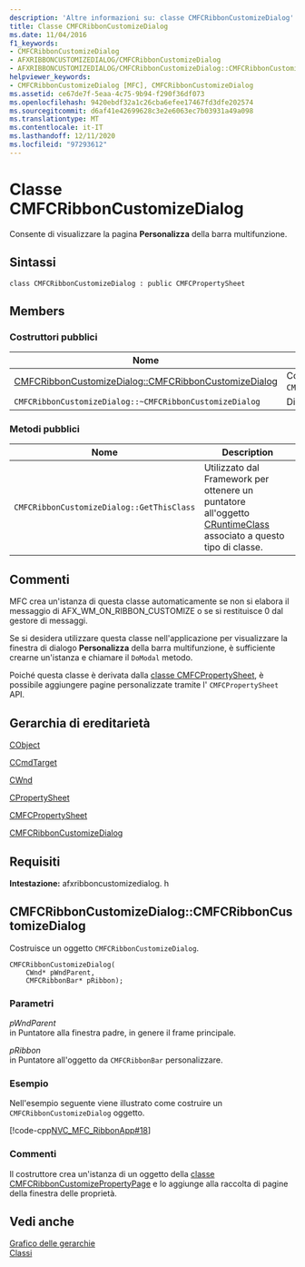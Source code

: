 ```yaml
---
description: 'Altre informazioni su: classe CMFCRibbonCustomizeDialog'
title: Classe CMFCRibbonCustomizeDialog
ms.date: 11/04/2016
f1_keywords:
- CMFCRibbonCustomizeDialog
- AFXRIBBONCUSTOMIZEDIALOG/CMFCRibbonCustomizeDialog
- AFXRIBBONCUSTOMIZEDIALOG/CMFCRibbonCustomizeDialog::CMFCRibbonCustomizeDialog
helpviewer_keywords:
- CMFCRibbonCustomizeDialog [MFC], CMFCRibbonCustomizeDialog
ms.assetid: ce67de7f-5eaa-4c75-9b94-f290f36df073
ms.openlocfilehash: 9420ebdf32a1c26cba6efee17467fd3dfe202574
ms.sourcegitcommit: d6af41e42699628c3e2e6063ec7b03931a49a098
ms.translationtype: MT
ms.contentlocale: it-IT
ms.lasthandoff: 12/11/2020
ms.locfileid: "97293612"
---
```

# <a name="cmfcribboncustomizedialog-class"></a>Classe CMFCRibbonCustomizeDialog

Consente di visualizzare la pagina **Personalizza** della barra multifunzione.

## <a name="syntax"></a>Sintassi

```
class CMFCRibbonCustomizeDialog : public CMFCPropertySheet
```

## <a name="members"></a>Members

### <a name="public-constructors"></a>Costruttori pubblici

|Nome|Description|
|----------|-----------------|
|[CMFCRibbonCustomizeDialog::CMFCRibbonCustomizeDialog](#cmfcribboncustomizedialog)|Costruisce un oggetto `CMFCRibbonCustomizeDialog`.|
|`CMFCRibbonCustomizeDialog::~CMFCRibbonCustomizeDialog`|Distruttore.|

### <a name="public-methods"></a>Metodi pubblici

|Nome|Description|
|----------|-----------------|
|`CMFCRibbonCustomizeDialog::GetThisClass`|Utilizzato dal Framework per ottenere un puntatore all'oggetto [CRuntimeClass](../../mfc/reference/cruntimeclass-structure.md) associato a questo tipo di classe.|

## <a name="remarks"></a>Commenti

MFC crea un'istanza di questa classe automaticamente se non si elabora il messaggio di AFX_WM_ON_RIBBON_CUSTOMIZE o se si restituisce 0 dal gestore di messaggi.

Se si desidera utilizzare questa classe nell'applicazione per visualizzare la finestra di dialogo **Personalizza** della barra multifunzione, è sufficiente crearne un'istanza e chiamare il `DoModal` metodo.

Poiché questa classe è derivata dalla [classe CMFCPropertySheet](../../mfc/reference/cmfcpropertysheet-class.md), è possibile aggiungere pagine personalizzate tramite l' `CMFCPropertySheet` API.

## <a name="inheritance-hierarchy"></a>Gerarchia di ereditarietà

[CObject](../../mfc/reference/cobject-class.md)

[CCmdTarget](../../mfc/reference/ccmdtarget-class.md)

[CWnd](../../mfc/reference/cwnd-class.md)

[CPropertySheet](../../mfc/reference/cpropertysheet-class.md)

[CMFCPropertySheet](../../mfc/reference/cmfcpropertysheet-class.md)

[CMFCRibbonCustomizeDialog](../../mfc/reference/cmfcribboncustomizedialog-class.md)

## <a name="requirements"></a>Requisiti

**Intestazione:** afxribboncustomizedialog. h

## <a name="cmfcribboncustomizedialogcmfcribboncustomizedialog"></a><a name="cmfcribboncustomizedialog"></a> CMFCRibbonCustomizeDialog::CMFCRibbonCustomizeDialog

Costruisce un oggetto `CMFCRibbonCustomizeDialog`.

```
CMFCRibbonCustomizeDialog(
    CWnd* pWndParent,
    CMFCRibbonBar* pRibbon);
```

### <a name="parameters"></a>Parametri

*pWndParent*<br/>
in Puntatore alla finestra padre, in genere il frame principale.

*pRibbon*<br/>
in Puntatore all'oggetto da `CMFCRibbonBar` personalizzare.

### <a name="example"></a>Esempio

Nell'esempio seguente viene illustrato come costruire un `CMFCRibbonCustomizeDialog` oggetto.

[!code-cpp[NVC_MFC_RibbonApp#18](../../mfc/reference/codesnippet/cpp/cmfcribboncustomizedialog-class_1.cpp)]

### <a name="remarks"></a>Commenti

Il costruttore crea un'istanza di un oggetto della [classe CMFCRibbonCustomizePropertyPage](../../mfc/reference/cmfcribboncustomizepropertypage-class.md) e lo aggiunge alla raccolta di pagine della finestra delle proprietà.

## <a name="see-also"></a>Vedi anche

[Grafico delle gerarchie](../../mfc/hierarchy-chart.md)<br/>
[Classi](../../mfc/reference/mfc-classes.md)
